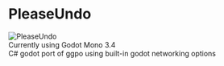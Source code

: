 # PleaseUndo

![PleaseUndo](https://github.com/HeatXD/PleaseUndo/actions/workflows/dotnet.yml/badge.svg) \
Currently using Godot Mono 3.4 \
C# godot port of ggpo using built-in godot networking options
